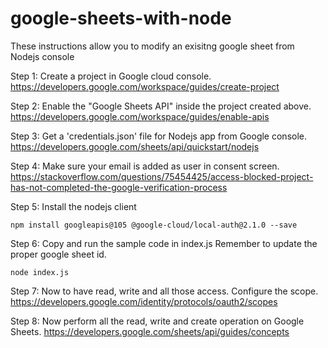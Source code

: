 # google-sheets-with-node

These instructions allow you to modify an exisitng google sheet from Nodejs console


Step 1: Create a project in Google cloud console.
https://developers.google.com/workspace/guides/create-project

Step 2: Enable the "Google Sheets API" inside the project created above.
https://developers.google.com/workspace/guides/enable-apis

Step 3: Get a 'credentials.json' file for Nodejs app from Google console.
https://developers.google.com/sheets/api/quickstart/nodejs

Step 4: Make sure your email is added as user in consent screen.
https://stackoverflow.com/questions/75454425/access-blocked-project-has-not-completed-the-google-verification-process

Step 5: Install the nodejs client
```
npm install googleapis@105 @google-cloud/local-auth@2.1.0 --save
```

Step 6: Copy and run the sample code in index.js
Remember to update the proper google sheet id.
```
node index.js
```

Step 7: Now to have read, write and all those access. Configure the scope.
https://developers.google.com/identity/protocols/oauth2/scopes

Step 8: Now perform all the read, write and create operation on Google Sheets.
https://developers.google.com/sheets/api/guides/concepts


